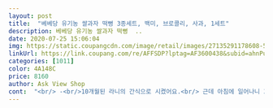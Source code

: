 ```yaml
---
layout: post 
title:  "베베당 유기농 쌀과자 떡뻥 3종세트, 백미, 브로콜리, 사과, 1세트" 
description: 베베당 유기농 쌀과자 떡뻥  ..
date: 2020-07-25 15:06:04 
img: https://static.coupangcdn.com/image/retail/images/27135291178608-5e482d05-40ba-43da-a8c3-7e3c7735a04f.jpg 
linkUrl: https://link.coupang.com/re/AFFSDP?lptag=AF3600438&subid=ahnPublicAsk&pageKey=168885842&itemId=483509822&vendorItemId=4216767686&traceid=V0-113-7ecd87f45f67e60c 
categories: [1011] 
color: 4A148C 
price: 8160 
author: Ask View Shop 
cont:  "<br/> -<br/>10개월된 라니의 간식으로 시켰어요.<br/> 근데 아침에 일어나니 31개월 된 오빠가 몰래 먹고있네요.<br/> 뭘 먹느냐? 했더니 맛있대요.<br/> 먹어봤더니 단맛이 확 살아있진 않은데 그렇다고 해서 밍밍하지도 않아요.<br/> 아, 사과즙이 들어가서 그렇군요.<br/><br/>7갤 저희아기 첫간식 시작해주려고 구매합니다.<br/><br/>@@아기과자먹고 나면 저는 물로 꼭 입 닦아줍니다.<br/> 아님 물수건으로 살살요^^<br/>@가루날림도 없이 깔끔해용.<br/><br/>@남편이 자꾸 애기 먹는거보고 옆에서 목에 걸리면 어쩌냐며 하길래 입에서 엄청 잘 녹는다고 했더니 안심하네요^^<br/>@떡뻥을 자로 재보니 평균 10cm되네요^^<br/>@먹다가 한번도 켁켁 거린적없었어요.<br/>^^<br/>@부서진거 없구요.<br/><br/>@세가지 맛이 크게 다르지 않아요.<br/> 분명 세가지 맛을 주문한것 같아는데 왜 맛이 같지?하고선 아내가 똑같은 맛 세개 시켰나보다했는데후기쓰다보니.<br/>.<br/>세가지맛 시킨 게 맞더라구요.<br/> 그래서.<br/>.<br/>제 미각이 이리도 형편없나? 맛을 다시 비교하면서 함유량을보니 쌀 97.<br/>7%(국내산.<br/>유기농) 사과즙2(국내산)쌀눈 0.<br/>3%(국내산.<br/>유기농) 이더라구요.<br/>^^<br/>@아기가 남긴게 제가 잘 먹는데 맛도 순하니 괜찮네요.<br/><br/>@아기가 더 크고 입으로 과자조준을 더 잘 하면 얼굴에도 안묻히겠지만^^ 아직은 얼굴에도 좀 묻히고 과자 놓치면 옷에도 좀 묻어요.<br/> 굳으면 딱딱해지니 바로 닦아주거나 떼어주어야합니다^^<br/>ㅎㅎ  아가들은 뭐 먹으면 옷에 여기저기 묻으니 그게 일이지요.<br/> ㅎㅎ 그래도 떡뻥은 턱받이없이 먹으니 그나마 편하네요^^♡<br/>구매이유<br/>그리고 더운 날씨인데 손에 묻어나지 않아서 좋네요.<br/> 손에 쥐는 사이즈가 제법 커서 한참 먹을 수 있겠구요.<br/><br/>그리고 혹시나해서 쫌 많이 먹었다싶음 젖병에 물넣어서 먹거나 합니당^^ 안먹을때가 대부분이지만요.<br/>.<br/><br/>글고 베베당 2단계도(6개월 중순쯤 시작현재 7개월 아가)잘 먹고 있습니다.<br/> 역시 식감이 부드럽고 잘 녹아용^^<br/>다좋은데 아기가 깨끗하게 먹질못하니 녹아서 입주변 쥐고있는 손 등등<br/>몇번 입에 갔다데다가 갑자기 똑하고 부러뜨려먹어서<br/>목욕시켜놓고 뭣모르고 주는바람에 다시 세수시켰어요ㅋㅋㅋㅋ<br/>받고 바로 아기한테 쥐어줘봤는데 잘쥐네요.<br/><br/>베베당 다먹고 잠시 다른 떡뻥으로 갈아탔는데넘 딱딱하고 포장지 냄새가 별로였어요.<br/>이건 포장지 남새도 별로없고.<br/> 얼마나 다르겠어?했는데.<br/>.<br/>다르네요.<br/>.<br/>베베당이 확실히 부드럽고 깨끗한 느낌이에요.<br/> 잘못산건 제가 먹고 다시 베베당 떡뻥으로 구매해야겠습니다.<br/>.<br/>ㅎㅎ<br/>순간 너무당황하고 놀래서 잘못 삼키기라도 할까봐 입벌릴려고했는데<br/>쌀눈까지 들어가 있어서 간식으로 먹으면서 영양까지 챙길 수 있겠구요.<br/><br/>아기가 반항하면서 오물오물하길래 좀 지켜봤더니 입안에서 녹았더라구요.<br/><br/>아기가 잘 먹어요^^ 첫날에도 표정은 영 이상해하면서도 먹긴먹더라구요.<br/> 차츰차츰 반개한개두개까지.<br/> 지금은 잘 먹으면 두개 먹어요.<br/> 6개월쯤 시작해서 2주정도 되었는데 잘 먹어요.<br/>^^<br/>어머낫! 오빠야가 동생 간식을 한 봉지나 다 먹었어욪! 맛있긴 하군요<br/>얼마다 다행이던지.<br/>.<br/><br/>오른손 왼손 옮겨 잡으면서 잘 먹습니다.<br/> 요즘에 아그작 아랫니로 부러뜨려 잘 먹네요^^<br/>유기농이고 3종류라 골고루 좋고 가격대도 적당해서 주문했구요.<br/><br/>육아는 쉬운게 하나도 없네요.<br/><br/>이제 막 아랫치아가 하나올라오고 있는중이구요.<br/><br/>입 주변에 녹았던게 금방 굳어서 피부가 땡겨보이더라구요.<br/> 이유식 먹고나면 그러듯이요.<br/>.<br/><br/>장금이가 아닌이상 구분하길 힘든걸로 자체 결론 내렸습니다^^<br/>제가 먼저 먹어봤어야했는데 초보엄마는 또 이렇게 놀란가슴을 쓸어내립니다.<br/><br/>제가먹어보니 입안에서 잘녹더라구요.<br/> 맛은 딱 뻥튀기맛이네요ㅋㅋ<br/>제글이 도움이 되셨다면 도움돼요♥ 클릭 부탁드려요.<br/><br/>제품<br/>지저분해지는 단점이... <br/>ㅠㅠ<br/>쫌 더 차이를 느낄정도로 맛이 느껴져도 좋을것 같긴한데^^그래도 건강한게 많이 들어가서 상관없어용^^<br/>추가후기<br/>쿠팡에서 구매률도 높고 후기도 괜찮아서 선택했어요.<br/><br/>" 
---
```


